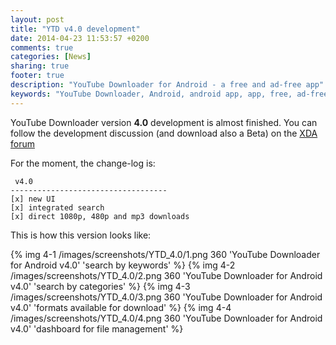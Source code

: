 ```yaml
---
layout: post
title: "YTD v4.0 development"
date: 2014-04-23 11:53:57 +0200
comments: true
categories: [News]
sharing: true
footer: true
description: "YouTube Downloader for Android - a free and ad-free app"
keywords: "YouTube Downloader, Android, android app, app, free, ad-free, no ads, dentex, video, YouTube, downloader"
---
```

YouTube Downloader version **4.0** development is almost finished.
You can follow the development discussion (and download also a Beta) on the [XDA forum](http://forum.xda-developers.com/showthread.php?t=2335450)

For the moment, the change-log is:

     v4.0
    -----------------------------------
    [x] new UI
    [x] integrated search
    [x] direct 1080p, 480p and mp3 downloads 

This is how this version looks like:

{% img 4-1 /images/screenshots/YTD_4.0/1.png 360 'YouTube Downloader for Android v4.0' 'search by keywords' %}
{% img 4-2 /images/screenshots/YTD_4.0/2.png 360 'YouTube Downloader for Android v4.0' 'search by categories' %}
{% img 4-3 /images/screenshots/YTD_4.0/3.png 360 'YouTube Downloader for Android v4.0' 'formats available for download' %}
{% img 4-4 /images/screenshots/YTD_4.0/4.png 360 'YouTube Downloader for Android v4.0' 'dashboard for file management' %}
